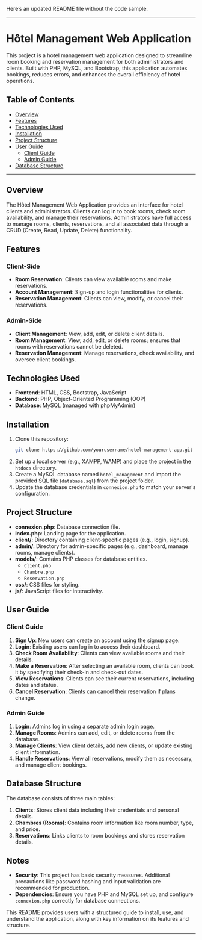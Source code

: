 Here’s an updated README file without the code sample.

---

# Hôtel Management Web Application

This project is a hotel management web application designed to streamline room booking and reservation management for both administrators and clients. Built with PHP, MySQL, and Bootstrap, this application automates bookings, reduces errors, and enhances the overall efficiency of hotel operations. 

## Table of Contents

- [Overview](#overview)
- [Features](#features)
- [Technologies Used](#technologies-used)
- [Installation](#installation)
- [Project Structure](#project-structure)
- [User Guide](#user-guide)
  - [Client Guide](#client-guide)
  - [Admin Guide](#admin-guide)
- [Database Structure](#database-structure)

---

## Overview

The Hôtel Management Web Application provides an interface for hotel clients and administrators. Clients can log in to book rooms, check room availability, and manage their reservations. Administrators have full access to manage rooms, clients, reservations, and all associated data through a CRUD (Create, Read, Update, Delete) functionality.

## Features

### Client-Side
- **Room Reservation**: Clients can view available rooms and make reservations.
- **Account Management**: Sign-up and login functionalities for clients.
- **Reservation Management**: Clients can view, modify, or cancel their reservations.

### Admin-Side
- **Client Management**: View, add, edit, or delete client details.
- **Room Management**: View, add, edit, or delete rooms; ensures that rooms with reservations cannot be deleted.
- **Reservation Management**: Manage reservations, check availability, and oversee client bookings.

## Technologies Used
- **Frontend**: HTML, CSS, Bootstrap, JavaScript
- **Backend**: PHP, Object-Oriented Programming (OOP)
- **Database**: MySQL (managed with phpMyAdmin)

## Installation

1. Clone this repository:
   ```bash
   git clone https://github.com/yourusername/hotel-management-app.git
   ```
2. Set up a local server (e.g., XAMPP, WAMP) and place the project in the `htdocs` directory.
3. Create a MySQL database named `hotel_management` and import the provided SQL file (`database.sql`) from the project folder.
4. Update the database credentials in `connexion.php` to match your server's configuration.

## Project Structure

- **connexion.php**: Database connection file.
- **index.php**: Landing page for the application.
- **client/**: Directory containing client-specific pages (e.g., login, signup).
- **admin/**: Directory for admin-specific pages (e.g., dashboard, manage rooms, manage clients).
- **models/**: Contains PHP classes for database entities.
    - `Client.php`
    - `Chambre.php`
    - `Reservation.php`
- **css/**: CSS files for styling.
- **js/**: JavaScript files for interactivity.

## User Guide

### Client Guide

1. **Sign Up**: New users can create an account using the signup page.
2. **Login**: Existing users can log in to access their dashboard.
3. **Check Room Availability**: Clients can view available rooms and their details.
4. **Make a Reservation**: After selecting an available room, clients can book it by specifying their check-in and check-out dates.
5. **View Reservations**: Clients can see their current reservations, including dates and status.
6. **Cancel Reservation**: Clients can cancel their reservation if plans change.

### Admin Guide

1. **Login**: Admins log in using a separate admin login page.
2. **Manage Rooms**: Admins can add, edit, or delete rooms from the database.
3. **Manage Clients**: View client details, add new clients, or update existing client information.
4. **Handle Reservations**: View all reservations, modify them as necessary, and manage client bookings.

## Database Structure

The database consists of three main tables:
1. **Clients**: Stores client data including their credentials and personal details.
2. **Chambres (Rooms)**: Contains room information like room number, type, and price.
3. **Reservations**: Links clients to room bookings and stores reservation details.

## Notes

- **Security**: This project has basic security measures. Additional precautions like password hashing and input validation are recommended for production.
- **Dependencies**: Ensure you have PHP and MySQL set up, and configure `connexion.php` correctly for database connections.

This README provides users with a structured guide to install, use, and understand the application, along with key information on its features and structure.

---
